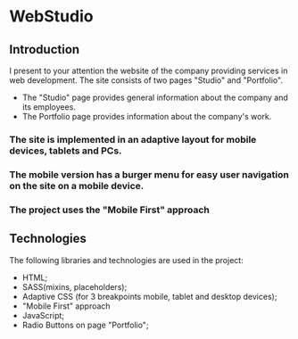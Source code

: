 # WebStudio

## Introduction

I present to your attention the website of the company providing services in web development. The
site consists of two pages "Studio" and "Portfolio".

- The "Studio" page provides general information about the company and its employees.
- The Portfolio page provides information about the company's work.

### The site is implemented in an adaptive layout for mobile devices, tablets and PCs.

### The mobile version has a burger menu for easy user navigation on the site on a mobile device.

### The project uses the "Mobile First" approach

## Technologies

The following libraries and technologies are used in the project:

- HTML;
- SASS(mixins, placeholders);
- Adaptive CSS (for 3 breakpoints mobile, tablet and desktop devices);
- "Mobile First" approach
- JavaScript;
- Radio Buttons on page "Portfolio";
